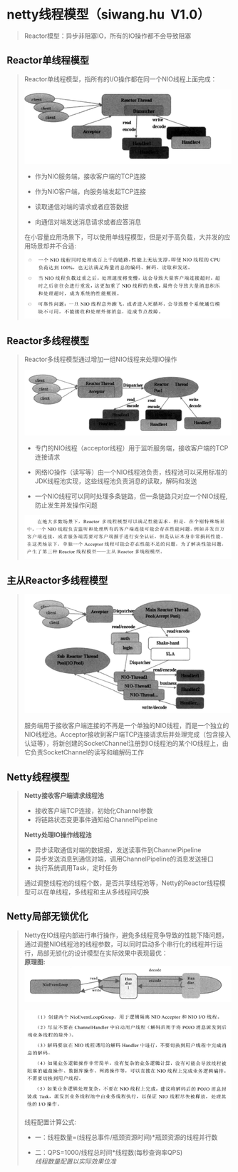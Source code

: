 # netty线程模型（siwang.hu&nbsp;&nbsp;V1.0）  
> Reactor模型：异步非阻塞IO，所有的IO操作都不会导致阻塞
## Reactor单线程模型  
> Reactor单线程模型，指所有的I/O操作都在同一个NIO线程上面完成：  
>  
> ![图片](./data/bg1.PNG)
> + 作为NIO服务端，接收客户端的TCP连接  
>  
> + 作为NIO客户端，向服务端发起TCP连接  
>  
> + 读取通信对端的请求或者应答数据  
>  
> + 向通信对端发送消息请求或者应答消息  
>  
> 在小容量应用场景下，可以使用单线程模型，但是对于高负载，大并发的应用场景却并不合适:  
> ![图片](./data/bg2.PNG)  
## Reactor多线程模型  
> Reactor多线程模型通过增加一组NIO线程来处理IO操作  
>  
> ![图片](./data/bg3.PNG)  
> + 专门的NIO线程（acceptor线程）用于监听服务端，接收客户端的TCP连接请求  
>  
> + 网络IO操作（读写等）由一个NIO线程池负责，线程池可以采用标准的JDK线程池实现，这些线程池负责消息的读取，解码和发送  
>  
> + 一个NIO线程可以同时处理多条链路，但一条链路只对应一个NIO线程,防止发生并发操作问题  
>  
> ![图片](./data/bg4.PNG)  
>  
## 主从Reactor多线程模型  
> ![图片](./data/bg5.PNG)  
>  
> 服务端用于接收客户端连接的不再是一个单独的NIO线程，而是一个独立的NIO线程池。Acceptor接收到客户端TCP连接请求后并处理完成（包含接入认证等），将新创建的SocketChannel注册到IO线程池的某个IO线程上，由它负责SocketChannel的读写和编解码工作  
## Netty线程模型  
> **Netty接收客户端请求线程池**  
> + 接收客户端TCP连接，初始化Channel参数  
> + 将链路状态变更事件通知给ChannelPipeline  
>  
> **Netty处理IO操作线程池**  
> + 异步读取通信对端的数据报，发送读事件到ChannelPipeline  
> + 异步发送消息到通信对端，调用ChannelPipeline的消息发送接口  
> + 执行系统调用Task，定时任务  
>  
> 通过调整线程池的线程个数，是否共享线程池等，Netty的Reactor线程模型可以在单线程，多线程和主从多线程间切换  
## Netty局部无锁优化  
> Netty在IO线程内部进行串行操作，避免多线程竞争导致的性能下降问题，通过调整NIO线程池的线程参数，可以同时启动多个串行化的线程并行运行，局部无锁化的设计模型在实际效果中表现最优：  
> **原理图:**  
> ![图片](./data/bg6.PNG)  
>  
> ![图片](./data/bg7.PNG)  
>   
> 线程配置计算公式:  
> + 一：线程数量=(线程总事件/瓶颈资源时间)*瓶颈资源的线程并行数  
>  
> + 二：QPS=1000/线程总时间*线程数(每秒查询率QPS)  
> *线程数量配置以实际效果位准*  
> 